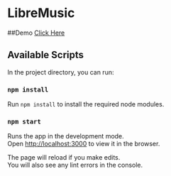# LibreMusic

##Demo
<a href="https://libremusic.netlify.app/">Click Here</a>

## Available Scripts

In the project directory, you can run:

### `npm install`

Run `npm install` to install the required node modules.

### `npm start`

Runs the app in the development mode.\
Open [http://localhost:3000](http://localhost:3000) to view it in the browser.

The page will reload if you make edits.\
You will also see any lint errors in the console.
